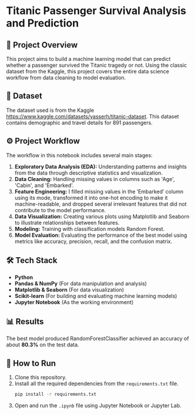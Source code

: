 # Titanic Passenger Survival Analysis and Prediction

## 🚢 Project Overview

This project aims to build a machine learning model that can predict whether a passenger survived the Titanic tragedy or not. Using the classic dataset from the Kaggle, this project covers the entire data science workflow from data cleaning to model evaluation.

## 💾 Dataset

The dataset used is from the Kaggle https://www.kaggle.com/datasets/yasserh/titanic-dataset. This dataset contains demographic and travel details for 891 passengers.

## ⚙️ Project Workflow

The workflow in this notebook includes several main stages:
1.  **Exploratory Data Analysis (EDA):** Understanding patterns and insights from the data through descriptive statistics and visualization.
2.  **Data Cleaning:** Handling missing values in columns such as 'Age', 'Cabin', and 'Embarked'.
3.  **Feature Engineering:** I filled missing values in the ‘Embarked’ column using its mode, transformed it into one-hot encoding to make it machine-readable, and dropped several irrelevant features that did not contribute to the model performance.
4.  **Data Visualization:** Creating various plots using Matplotlib and Seaborn to illustrate relationships between features.
5.  **Modeling:** Training with classification models Random Forest.
6.  **Model Evaluation:** Evaluating the performance of the best model using metrics like accuracy, precision, recall, and the confusion matrix.

## 🛠️ Tech Stack

* **Python**
* **Pandas & NumPy** (For data manipulation and analysis)
* **Matplotlib & Seaborn** (For data visualization)
* **Scikit-learn** (For building and evaluating machine learning models)
* **Jupyter Notebook** (As the working environment)

## 📊 Results

The best model produced RandomForestClassifier achieved an accuracy of about **80.3%** on the test data.

## 🚀 How to Run

1.  Clone this repository.
2.  Install all the required dependencies from the `requirements.txt` file.
    ```bash
    pip install -r requirements.txt
    ```
3.  Open and run the `.ipynb` file using Jupyter Notebook or Jupyter Lab.

